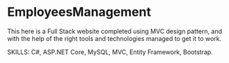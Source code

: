 # EmployeesManagement
This here is a Full Stack website completed using MVC design pattern, and with the help of the right tools and technologies managed to get it to work.

SKILLS: C#, ASP.NET Core, MySQL, MVC, Entity Framework, Bootstrap.
